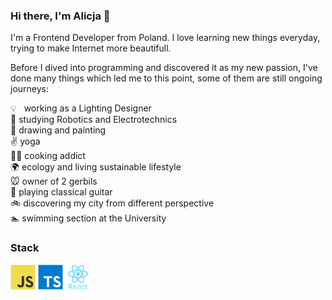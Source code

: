 ### Hi there, I'm Alicja 👋

I'm a Frontend Developer from Poland. I love learning new things everyday, trying to make Internet more beautifull.

Before I dived into programming and discovered it as my new passion, I've done many things which led me to this point, some of them are still ongoing journeys:

:bulb: &nbsp; working as a Lighting Designer <br>
🤖 studying Robotics and Electrotechnics <br>
:art: drawing and painting <br>
:v: yoga <br>
👩‍🍳 cooking addict <br>
:earth_africa: ecology and living sustainable lifestyle <br>
:mouse: owner of 2 gerbils <br>
:guitar: playing classical guitar <br>
:bike: discovering my city from different perspective <br>
:swimmer: swimming section at the University <br>

### Stack

<p align="left">
<a href="https://developer.mozilla.org/en-US/docs/Web/JavaScript"><img alt="javascript logo" width="40" height="40" src="https://raw.githubusercontent.com/devicons/devicon/master/icons/javascript/javascript-original.svg"></img></a>
<a href="https://www.typescriptlang.org/"><img alt="typescript logo" width="40" height="40"  src="https://raw.githubusercontent.com/devicons/devicon/master/icons/typescript/typescript-original.svg"></img></a>
<a href="https://reactjs.org/"><img alt="react logo" width="40" height="40" src="https://raw.githubusercontent.com/devicons/devicon/master/icons/react/react-original-wordmark.svg"></img></a>
</p>
